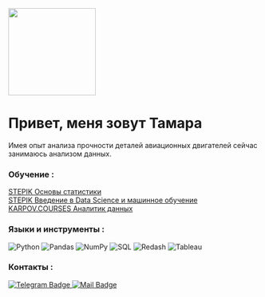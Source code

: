 <div id="header" >
  <img src="https://media.giphy.com/media/v1.Y2lkPTc5MGI3NjExZjR1M3pvd3lvcnNna256OGQ1czJldm9qeHU4djMyZHk5d3d2aDY4aiZlcD12MV9pbnRlcm5hbF9naWZfYnlfaWQmY3Q9Zw/l46Cy1rHbQ92uuLXa/giphy.gif" width="175"/>
</div>

# Привет, меня зовут Тамара

Имея опыт анализа прочности деталей авиационных двигателей сейчас занимаюсь анализом данных.

### Обучение :

<div id="badges" >
  <a href="STEPIK-Statistics_Cert.pdf">
  STEPIK Основы статистики
  </a> 
 </div>
  
<div id="badges" >
  <a href="STEPIK-Introduction_DS_Cert.pdf">
  STEPIK Введение в Data Science и машинное обучение
  </a> 
 </div>
  
<div id="badges" >
  <a href="KC_DA_Cert.pdf">
  KARPOV.COURSES Аналитик данных
  </a> 
</div>

### Языки и инструменты :

![Python](https://img.shields.io/badge/-Python-3776AB?style=flat-square&logo=Python&logoColor=white)
![Pandas](https://img.shields.io/badge/-Pandas-150458?style=flat-square&logo=pandas&logoColor=white)
![NumPy](https://img.shields.io/badge/-NumPy-013243?style=flat-square&logo=numpy&logoColor=white)
![SQL](https://img.shields.io/badge/-SQL-000000?style=flat-square&logo=database&logoColor=white)
![Redash](https://img.shields.io/badge/-Redash-B7472A?style=flat-square&logo=Redash&logoColor=white)
![Tableau](https://img.shields.io/badge/-Tableau-E97627?style=flat-square&logo=Tableau&logoColor=white)

### Контакты :

<div id="badges" >
  <a href="https://t.me/Tamara_Shashkina">
    <img src="https://img.shields.io/badge/Telegram-black?style=for-the-badge&logo=Telegram&logoColor=white" alt="Telegram Badge"/>
  </a>
  
  <a href="mailto:shashkinata@ya.ru">
    <img src="https://img.shields.io/badge/Mail-black?style=for-the-badge&logo=Mail&logoColor=white" alt="Mail Badge"/>
  </a>
</div>


